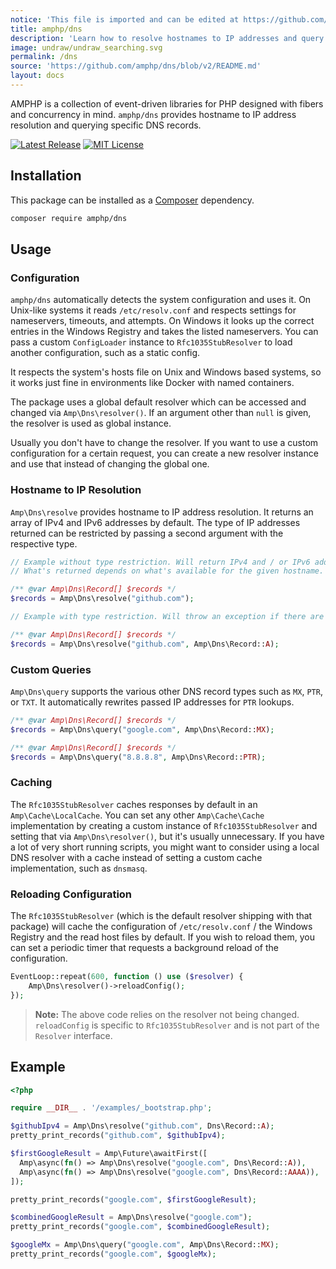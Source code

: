 ```yaml
---
notice: 'This file is imported and can be edited at https://github.com/amphp/dns/blob/v2/README.md'
title: amphp/dns
description: 'Learn how to resolve hostnames to IP addresses and query the domain name system.'
image: undraw/undraw_searching.svg
permalink: /dns
source: 'https://github.com/amphp/dns/blob/v2/README.md'
layout: docs
---
```

AMPHP is a collection of event-driven libraries for PHP designed with fibers and concurrency in mind.
`amphp/dns` provides hostname to IP address resolution and querying specific DNS records.

[![Latest Release](https://img.shields.io/github/release/amphp/dns.svg?style=flat-square)](https://github.com/amphp/dns/releases)
[![MIT License](https://img.shields.io/badge/license-MIT-blue.svg?style=flat-square)](https://github.com/amphp/dns/blob/master/LICENSE)

## Installation

This package can be installed as a [Composer](https://getcomposer.org/) dependency.

```bash
composer require amphp/dns
```

## Usage

### Configuration

`amphp/dns` automatically detects the system configuration and uses it. On Unix-like systems it reads `/etc/resolv.conf` and respects settings for nameservers, timeouts, and attempts. On Windows it looks up the correct entries in the Windows Registry and takes the listed nameservers. You can pass a custom `ConfigLoader` instance to `Rfc1035StubResolver` to load another configuration, such as a static config.

It respects the system's hosts file on Unix and Windows based systems, so it works just fine in environments like Docker with named containers.

The package uses a global default resolver which can be accessed and changed via `Amp\Dns\resolver()`. If an argument other than `null` is given, the resolver is used as global instance.

Usually you don't have to change the resolver. If you want to use a custom configuration for a certain request, you can create a new resolver instance and use that instead of changing the global one.

### Hostname to IP Resolution

`Amp\Dns\resolve` provides hostname to IP address resolution. It returns an array of IPv4 and IPv6 addresses by default. The type of IP addresses returned can be restricted by passing a second argument with the respective type.

```php
// Example without type restriction. Will return IPv4 and / or IPv6 addresses.
// What's returned depends on what's available for the given hostname.

/** @var Amp\Dns\Record[] $records */
$records = Amp\Dns\resolve("github.com");
```

```php
// Example with type restriction. Will throw an exception if there are no A records.

/** @var Amp\Dns\Record[] $records */
$records = Amp\Dns\resolve("github.com", Amp\Dns\Record::A);
```

### Custom Queries

`Amp\Dns\query` supports the various other DNS record types such as `MX`, `PTR`, or `TXT`. It automatically rewrites passed IP addresses for `PTR` lookups.

```php
/** @var Amp\Dns\Record[] $records */
$records = Amp\Dns\query("google.com", Amp\Dns\Record::MX);
```

```php
/** @var Amp\Dns\Record[] $records */
$records = Amp\Dns\query("8.8.8.8", Amp\Dns\Record::PTR);
```

### Caching

The `Rfc1035StubResolver` caches responses by default in an `Amp\Cache\LocalCache`. You can set any other `Amp\Cache\Cache` implementation by creating a custom instance of `Rfc1035StubResolver` and setting that via `Amp\Dns\resolver()`, but it's usually unnecessary. If you have a lot of very short running scripts, you might want to consider using a local DNS resolver with a cache instead of setting a custom cache implementation, such as `dnsmasq`.

### Reloading Configuration

The `Rfc1035StubResolver` (which is the default resolver shipping with that package) will cache the configuration of `/etc/resolv.conf` / the Windows Registry and the read host files by default. If you wish to reload them, you can set a periodic timer that requests a background reload of the configuration.

```php
EventLoop::repeat(600, function () use ($resolver) {
    Amp\Dns\resolver()->reloadConfig();
});
```

> **Note:**
> The above code relies on the resolver not being changed. `reloadConfig` is specific to `Rfc1035StubResolver` and is not part of the `Resolver` interface.

## Example

```php
<?php

require __DIR__ . '/examples/_bootstrap.php';

$githubIpv4 = Amp\Dns\resolve("github.com", Dns\Record::A);
pretty_print_records("github.com", $githubIpv4);

$firstGoogleResult = Amp\Future\awaitFirst([
  Amp\async(fn() => Amp\Dns\resolve("google.com", Dns\Record::A)),
  Amp\async(fn() => Amp\Dns\resolve("google.com", Dns\Record::AAAA)),
]);

pretty_print_records("google.com", $firstGoogleResult);

$combinedGoogleResult = Amp\Dns\resolve("google.com");
pretty_print_records("google.com", $combinedGoogleResult);

$googleMx = Amp\Dns\query("google.com", Amp\Dns\Record::MX);
pretty_print_records("google.com", $googleMx);
```
